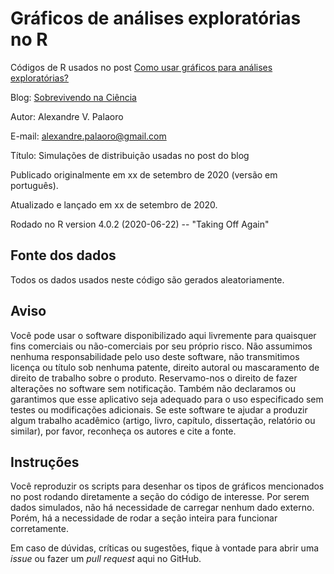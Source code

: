 # Gráficos de análises exploratórias no R

Códigos de R usados no post [Como usar gráficos para análises exploratórias?](https://marcoarmello.wordpress.com/?p=15821)

Blog: [Sobrevivendo na Ciência](https://marcoarmello.wordpress.com)

Autor: Alexandre V. Palaoro

E-mail: alexandre.palaoro@gmail.com

Título: Simulações de distribuição usadas no post do blog

Publicado originalmente em xx de setembro de 2020 (versão em português).

Atualizado e lançado em xx de setembro de 2020.

Rodado no R version 4.0.2 (2020-06-22) -- "Taking Off Again"

## Fonte dos dados

Todos os dados usados neste código são gerados aleatoriamente.

## Aviso

Você pode usar o software disponibilizado aqui livremente para quaisquer fins comerciais ou não-comerciais por seu próprio risco. Não assumimos nenhuma responsabilidade pelo uso deste software, não transmitimos licença ou título sob nenhuma patente, direito autoral ou mascaramento de direito de trabalho sobre o produto. Reservamo-nos o direito de fazer alterações no software sem notificação. Também não declaramos ou garantimos que esse aplicativo seja adequado para o uso especificado sem testes ou modificações adicionais. Se este software te ajudar a produzir algum trabalho acadêmico (artigo, livro, capítulo, dissertação, relatório ou similar), por favor, reconheça os autores e cite a fonte.

## Instruções

Você reproduzir os scripts para desenhar os tipos de gráficos mencionados no post rodando diretamente a seção do código de interesse. Por serem dados simulados, não há necessidade de carregar nenhum dado externo. Porém, há a necessidade de rodar a seção inteira para funcionar corretamente.

Em caso de dúvidas, críticas ou sugestões, fique à vontade para abrir uma *issue* ou fazer um *pull request* aqui no GitHub.
